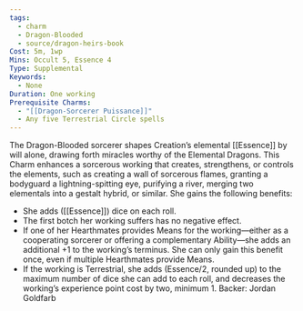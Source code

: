 ```yaml
---
tags:
  - charm
  - Dragon-Blooded
  - source/dragon-heirs-book
Cost: 5m, 1wp
Mins: Occult 5, Essence 4
Type: Supplemental
Keywords:
  - None
Duration: One working
Prerequisite Charms:
  - "[[Dragon-Sorcerer Puissance]]"
  - Any five Terrestrial Circle spells
---
```

The Dragon-Blooded sorcerer shapes Creation’s elemental [[Essence]] by will alone, drawing forth miracles worthy of the Elemental Dragons. This Charm enhances a sorcerous working that creates, strengthens, or controls the elements, such as creating a wall of sorcerous flames, granting a bodyguard a lightning-spitting eye, purifying a river, merging two elementals into a gestalt hybrid, or similar. She gains the following benefits:  
- She adds ([[Essence]]) dice on each roll.
 - The first botch her working suffers has no negative effect.
 - If one of her Hearthmates provides Means for the working—either as a cooperating sorcerer or offering a complementary Ability—she adds an additional +1 to the working’s terminus. She can only gain this benefit once, even if multiple Hearthmates provide Means.
 - If the working is Terrestrial, she adds (Essence/2, rounded up) to the maximum number of dice she can add to each roll, and decreases the working’s experience point cost by two, minimum 1.
Backer: Jordan Goldfarb